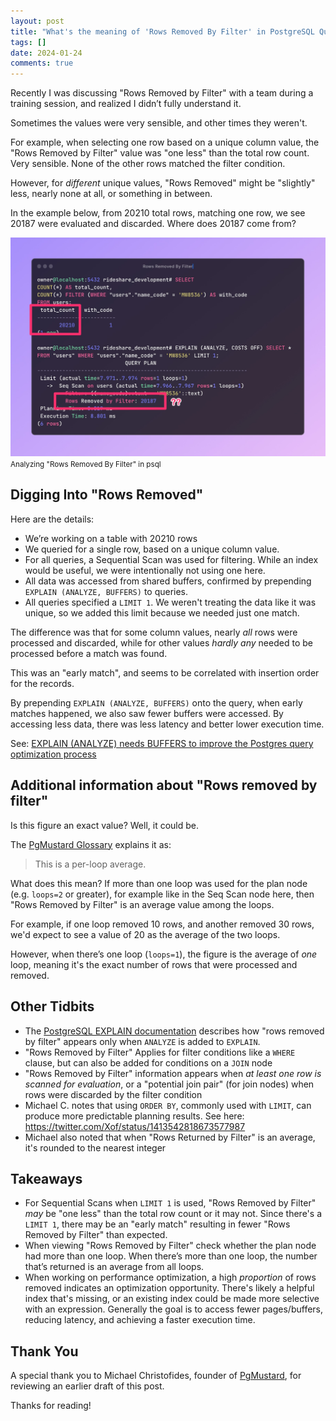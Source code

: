 ```yaml
---
layout: post
title: "What's the meaning of 'Rows Removed By Filter' in PostgreSQL Query Plans?"
tags: []
date: 2024-01-24
comments: true
---
```


Recently I was discussing "Rows Removed by Filter" with a team during a training session, and realized I didn’t fully understand it.

Sometimes the values were very sensible, and other times they weren't.

For example, when selecting one row based on a unique column value, the "Rows Removed by Filter" value was "one less" than the total row count. Very sensible. None of the other rows matched the filter condition.

However, for *different* unique values, "Rows Removed" might be "slightly" less, nearly none at all, or something in between.

In the example below, from 20210 total rows, matching one row, we see 20187 were evaluated and discarded. Where does 20187 come from?

![Analyzing Rows Removed by Filter in psql](/assets/images/posts/query-code.jpg)
<small>Analyzing "Rows Removed By Filter" in psql</small>

## Digging Into "Rows Removed"
Here are the details:

- We’re working on a table with 20210 rows
- We queried for a single row, based on a unique column value.
- For all queries, a Sequential Scan was used for filtering. While an index would be useful, we were intentionally not using one here.
- All data was accessed from shared buffers, confirmed by prepending `EXPLAIN (ANALYZE, BUFFERS)` to queries.
- All queries specified a `LIMIT 1`. We weren't treating the data like it was unique, so we added this limit because we needed just one match.

The difference was that for some column values, nearly *all* rows were processed and discarded, while for other values *hardly any* needed to be processed before a match was found.

This was an "early match", and seems to be correlated with insertion order for the records.

By prepending `EXPLAIN (ANALYZE, BUFFERS)` onto the query, when early matches happened, we also saw fewer buffers were accessed. By accessing less data, there was less latency and better lower execution time.

See: [EXPLAIN (ANALYZE) needs BUFFERS to improve the Postgres query optimization process](https://postgres.ai/blog/20220106-explain-analyze-needs-buffers-to-improve-the-postgres-query-optimization-process)

## Additional information about "Rows removed by filter"
Is this figure an exact value? Well, it could be.

The [PgMustard Glossary](https://www.pgmustard.com/docs/explain/rows-removed-by-filter) explains it as:

> This is a per-loop average.

What does this mean? If more than one loop was used for the plan node (e.g. `loops=2` or greater), for example like in the Seq Scan node here, then "Rows Removed by Filter" is an average value among the loops.

For example, if one loop removed 10 rows, and another removed 30 rows, we'd expect to see a value of 20 as the average of the two loops.

However, when there’s one loop (`loops=1`), the figure is the average of *one* loop, meaning it's the exact number of rows that were processed and removed.

## Other Tidbits
- The [PostgreSQL EXPLAIN documentation](https://www.postgresql.org/docs/current/using-explain.html) describes how "rows removed by filter" appears only when `ANALYZE` is added to `EXPLAIN`.
- "Rows Removed by Filter" Applies for filter conditions like a `WHERE` clause, but can also be added for conditions on a `JOIN` node
- "Rows Removed by Filter" information appears when *at least one row is scanned for evaluation*, or a "potential join pair" (for join nodes) when rows were discarded by the filter condition
- Michael C. notes that using `ORDER BY`, commonly used with `LIMIT`, can produce more predictable planning results. See here: <https://twitter.com/Xof/status/1413542818673577987>
- Michael also noted that when "Rows Returned by Filter" is an average, it's rounded to the nearest integer

## Takeaways
- For Sequential Scans when `LIMIT 1` is used, "Rows Removed by Filter" *may* be "one less" than the total row count or it may not. Since there's a `LIMIT 1`, there may be an "early match" resulting in fewer "Rows Removed by Filter" than expected.
- When viewing "Rows Removed by Filter" check whether the plan node had more than one loop. When there’s more than one loop, the number that’s returned is an average from all loops.
- When working on performance optimization, a high *proportion* of rows removed indicates an optimization opportunity. There's likely a helpful index that's missing, or an existing index could be made more selective with an expression. Generally the goal is to access fewer pages/buffers, reducing latency, and achieving a faster execution time.

## Thank You
A special thank you to Michael Christofides, founder of [PgMustard](https://www.pgmustard.com), for reviewing an earlier draft of this post.

Thanks for reading!
